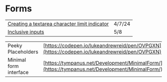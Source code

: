 # Forms

|                                                                                                                                              |        |
| -------------------------------------------------------------------------------------------------------------------------------------------- | ------ |
| [Creating a textarea character limit indicator](https://dev.to/sarahokolo/creating-a-textarea-character-limit-indicator-5fol?context=digest) | 4/7/24 |
| [Inclusive inputs](https://gomakethings.com/inclusive-inputs/?mc\_cid=83854ae089\&mc\_eid=\[UNIQID])                                         | 5/8    |

|                        |                                                                                                |
| ---------------------- | ---------------------------------------------------------------------------------------------- |
| Peeky Placeholders     | [https://codepen.io/lukeandrewreid/pen/OVPGXN](https://codepen.io/lukeandrewreid/pen/OVPGXN)   |
| Minimal form interface | [https://tympanus.net/Development/MinimalForm/](https://tympanus.net/Development/MinimalForm/) |
